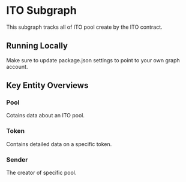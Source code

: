 # ITO Subgraph

This subgraph tracks all of ITO pool create by the ITO contract.

## Running Locally

Make sure to update package.json settings to point to your own graph account.

## Key Entity Overviews

### Pool

Cotains data about an ITO pool.

### Token

Contains detailed data on a specific token.

### Sender

The creator of specific pool.
